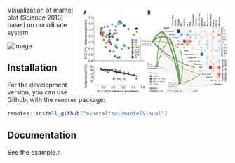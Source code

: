 <a href="https://github.com/mineraltsai/mantelVisual"><img src="https://github.com/mineraltsai/mantelVisual/blob/master/science2015.png" height="200" align="right" /></a>

Visualization of mantel plot (Science 2015) based on coordinate system.

![image](https://github.com/mineraltsai/mantelVisual/edit/master/science2015.png) 

## Installation

For the development version, you can use Github, with the `remotes`
package:

```r
remotes::install_github("mineraltsai/mantelVisual")
```

## Documentation

See the example.r.
